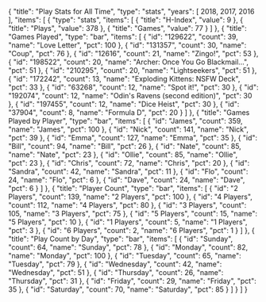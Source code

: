{
  "title": "Play Stats for All Time",
  "type": "stats",
  "years": [
    2018,
    2017,
    2016
  ],
  "items": [
    {
      "type": "stats",
      "items": [
        {
          "title": "H-Index",
          "value": 9
        },
        {
          "title": "Plays",
          "value": 378
        },
        {
          "title": "Games",
          "value": 77
        }
      ]
    },
    {
      "title": "Games Played",
      "type": "bar",
      "items": [
        {
          "id": "129622",
          "count": 39,
          "name": "Love Letter",
          "pct": 100
        },
        {
          "id": "131357",
          "count": 30,
          "name": "Coup",
          "pct": 76
        },
        {
          "id": "12616",
          "count": 21,
          "name": "Zingo!",
          "pct": 53
        },
        {
          "id": "198522",
          "count": 20,
          "name": "Archer: Once You Go Blackmail...",
          "pct": 51
        },
        {
          "id": "210295",
          "count": 20,
          "name": "Lightseekers",
          "pct": 51
        },
        {
          "id": "172242",
          "count": 13,
          "name": "Exploding Kittens: NSFW Deck",
          "pct": 33
        },
        {
          "id": "63268",
          "count": 12,
          "name": "Spot it!",
          "pct": 30
        },
        {
          "id": "192074",
          "count": 12,
          "name": "Odin's Ravens (second edition)",
          "pct": 30
        },
        {
          "id": "197455",
          "count": 12,
          "name": "Dice Heist",
          "pct": 30
        },
        {
          "id": "37904",
          "count": 8,
          "name": "Formula D",
          "pct": 20
        }
      ]
    },
    {
      "title": "Games Played by Player",
      "type": "bar",
      "items": [
        {
          "id": "James",
          "count": 359,
          "name": "James",
          "pct": 100
        },
        {
          "id": "Nick",
          "count": 141,
          "name": "Nick",
          "pct": 39
        },
        {
          "id": "Emma",
          "count": 127,
          "name": "Emma",
          "pct": 35
        },
        {
          "id": "Bill",
          "count": 94,
          "name": "Bill",
          "pct": 26
        },
        {
          "id": "Nate",
          "count": 85,
          "name": "Nate",
          "pct": 23
        },
        {
          "id": "Ollie",
          "count": 85,
          "name": "Ollie",
          "pct": 23
        },
        {
          "id": "Chris",
          "count": 72,
          "name": "Chris",
          "pct": 20
        },
        {
          "id": "Sandra",
          "count": 42,
          "name": "Sandra",
          "pct": 11
        },
        {
          "id": "Flo",
          "count": 24,
          "name": "Flo",
          "pct": 6
        },
        {
          "id": "Dave",
          "count": 24,
          "name": "Dave",
          "pct": 6
        }
      ]
    },
    {
      "title": "Player Count",
      "type": "bar",
      "items": [
        {
          "id": "2 Players",
          "count": 139,
          "name": "2 Players",
          "pct": 100
        },
        {
          "id": "4 Players",
          "count": 112,
          "name": "4 Players",
          "pct": 80
        },
        {
          "id": "3 Players",
          "count": 105,
          "name": "3 Players",
          "pct": 75
        },
        {
          "id": "5 Players",
          "count": 15,
          "name": "5 Players",
          "pct": 10
        },
        {
          "id": "1 Players",
          "count": 5,
          "name": "1 Players",
          "pct": 3
        },
        {
          "id": "6 Players",
          "count": 2,
          "name": "6 Players",
          "pct": 1
        }
      ]
    },
    {
      "title": "Play Count by Day",
      "type": "bar",
      "items": [
        {
          "id": "Sunday",
          "count": 64,
          "name": "Sunday",
          "pct": 78
        },
        {
          "id": "Monday",
          "count": 82,
          "name": "Monday",
          "pct": 100
        },
        {
          "id": "Tuesday",
          "count": 65,
          "name": "Tuesday",
          "pct": 79
        },
        {
          "id": "Wednesday",
          "count": 42,
          "name": "Wednesday",
          "pct": 51
        },
        {
          "id": "Thursday",
          "count": 26,
          "name": "Thursday",
          "pct": 31
        },
        {
          "id": "Friday",
          "count": 29,
          "name": "Friday",
          "pct": 35
        },
        {
          "id": "Saturday",
          "count": 70,
          "name": "Saturday",
          "pct": 85
        }
      ]
    }
  ]
}
